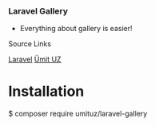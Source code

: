 ### Laravel Gallery

- Everything about gallery is easier!

Source Links

[Laravel](http://laravel.com/)
[Ümit UZ](https://umituz.com/)

Installation 
=============

$ composer require umituz/laravel-gallery